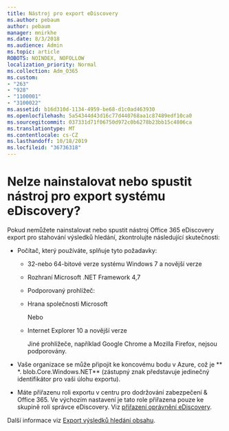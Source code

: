 ```yaml
---
title: Nástroj pro export eDiscovery
ms.author: pebaum
author: pebaum
manager: mnirkhe
ms.date: 8/3/2018
ms.audience: Admin
ms.topic: article
ROBOTS: NOINDEX, NOFOLLOW
localization_priority: Normal
ms.collection: Adm_O365
ms.custom:
- "263"
- "928"
- "1100001"
- "3100022"
ms.assetid: b16d310d-1134-4959-be68-d1c0ad463930
ms.openlocfilehash: 5a54344d43d16c77d440768aa1c87489edf10ca0
ms.sourcegitcommit: 037331d71f06750d972c0b6278b23bb15c4806ca
ms.translationtype: MT
ms.contentlocale: cs-CZ
ms.lasthandoff: 10/18/2019
ms.locfileid: "36736318"
---
```

# <a name="cant-install-or-run-the-ediscovery-export-tool"></a>Nelze nainstalovat nebo spustit nástroj pro export systému eDiscovery?

Pokud nemůžete nainstalovat nebo spustit nástroj Office 365 eDiscovery export pro stahování výsledků hledání, zkontrolujte následující skutečnosti:
  
- Počítač, který používáte, splňuje tyto požadavky:

  - 32-nebo 64-bitové verze systému Windows 7 a novější verze

  - Rozhraní Microsoft .NET Framework 4,7

  - Podporovaný prohlížeč:

  - Hrana společnosti Microsoft

    Nebo

  - Internet Explorer 10 a novější verze

    Jiné prohlížeče, například Google Chrome a Mozilla Firefox, nejsou podporovány.

- Vaše organizace se může připojit ke koncovému bodu v Azure, což je ** \*. blob.Core.Windows.NET** (zástupný znak představuje jedinečný identifikátor pro vaši úlohu exportu).

- Máte přiřazenu roli exportu v centru pro dodržování zabezpečení &amp; Office 365. Ve výchozím nastavení je tato role přiřazena pouze ke skupině rolí správce eDiscovery. Viz [přiřazení oprávnění eDiscovery](https://docs.microsoft.com/office365/securitycompliance/assign-ediscovery-permissions).

Další informace viz [Export výsledků hledání obsahu](https://docs.microsoft.com/office365/securitycompliance/export-search-results).
  